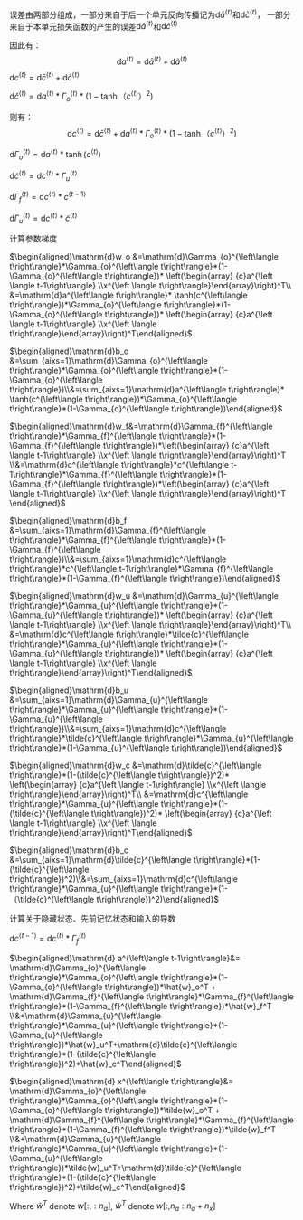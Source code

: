 误差由两部分组成，一部分来自于后一个单元反向传播记为$\mathrm{d}\bar{a}^{\left\langle t\right\rangle}$和$\mathrm{d}\bar{c}^{\left\langle t\right\rangle}$， 一部分来自于本单元损失函数的产生的误差$\mathrm{d}\hat{a}^{\left\langle t\right\rangle}$和$\mathrm{d}\hat{c}^{\left\langle t\right\rangle}$

因此有：
$$
\mathrm{d}{a}^{\left\langle t\right\rangle}=\mathrm{d}\bar{a}^{\left\langle t\right\rangle}+\mathrm{d}\hat{a}^{\left\langle t\right\rangle}
$$
$\mathrm{d}{c}^{\left\langle t\right\rangle}=\mathrm{d}\bar{c}^{\left\langle t\right\rangle}+\mathrm{d}\hat{c}^{\left\langle t\right\rangle}$

$\mathrm{d}\hat{c}^{\left\langle t\right\rangle}=\mathrm{d}a^{\left\langle t\right\rangle}*\Gamma_{o}^{\left\langle t\right\rangle}*(1-\tanh（c^{\left\langle t\right\rangle}）^2)$

则有：
$$
\mathrm{d}{c}^{\left\langle t\right\rangle}=\mathrm{d}\bar{c}^{\left\langle t\right\rangle}+\mathrm{d}a^{\left\langle t\right\rangle}*\Gamma_{o}^{\left\langle t\right\rangle}*(1-\tanh（c^{\left\langle t\right\rangle}）^2)
$$


$\mathrm{d}\Gamma_{o}^{\left\langle t\right\rangle} = \mathrm{d}a^{\left\langle t\right\rangle}* \tanh(c^{\left\langle t\right\rangle})$ 

$\mathrm{d}\tilde{c}^{\left\langle t\right\rangle}=\mathrm{d}c^{\left\langle t\right\rangle}*\Gamma_{u}^{\left\langle t\right\rangle}$

$\mathrm{d}\Gamma_{f}^{\left\langle t\right\rangle} = \mathrm{d}c^{\left\langle t\right\rangle}*c^{\left\langle t-1\right\rangle}$

$\mathrm{d}\Gamma_{u}^{\left\langle t\right\rangle} = \mathrm{d}c^{\left\langle t\right\rangle}*\tilde{c}^{\left\langle t\right\rangle}$



计算参数梯度

$\begin{aligned}\mathrm{d}w_o &=\mathrm{d}\Gamma_{o}^{\left\langle t\right\rangle}*\Gamma_{o}^{\left\langle t\right\rangle}*(1-\Gamma_{o}^{\left\langle t\right\rangle})* \left(\begin{array} {c}a^{\left \langle t-1\right\rangle} \\x^{\left \langle t\right\rangle}\end{array}\right)^T\\ &=\mathrm{d}a^{\left\langle t\right\rangle}* \tanh(c^{\left\langle t\right\rangle})*\Gamma_{o}^{\left\langle t\right\rangle}*(1-\Gamma_{o}^{\left\langle t\right\rangle})* \left(\begin{array} {c}a^{\left \langle t-1\right\rangle} \\x^{\left \langle t\right\rangle}\end{array}\right)^T\end{aligned}$

$\begin{aligned}\mathrm{d}b_o &=\sum_{aixs=1}\mathrm{d}\Gamma_{o}^{\left\langle t\right\rangle}*\Gamma_{o}^{\left\langle t\right\rangle}*(1-\Gamma_{o}^{\left\langle t\right\rangle})\\&=\sum_{aixs=1}\mathrm{d}a^{\left\langle t\right\rangle}* \tanh(c^{\left\langle t\right\rangle})*\Gamma_{o}^{\left\langle t\right\rangle}*(1-\Gamma_{o}^{\left\langle t\right\rangle})\end{aligned}$

$\begin{aligned}\mathrm{d}w_f&=\mathrm{d}\Gamma_{f}^{\left\langle t\right\rangle}*\Gamma_{f}^{\left\langle t\right\rangle}*(1-\Gamma_{f}^{\left\langle t\right\rangle})*\left(\begin{array} {c}a^{\left \langle t-1\right\rangle} \\x^{\left \langle t\right\rangle}\end{array}\right)^T \\&=\mathrm{d}c^{\left\langle t\right\rangle}*c^{\left\langle t-1\right\rangle}*\Gamma_{f}^{\left\langle t\right\rangle}*(1-\Gamma_{f}^{\left\langle t\right\rangle})*\left(\begin{array} {c}a^{\left \langle t-1\right\rangle} \\x^{\left \langle t\right\rangle}\end{array}\right)^T \end{aligned}$

$\begin{aligned}\mathrm{d}b_f &=\sum_{aixs=1}\mathrm{d}\Gamma_{f}^{\left\langle t\right\rangle}*\Gamma_{f}^{\left\langle t\right\rangle}*(1-\Gamma_{f}^{\left\langle t\right\rangle})\\&=\sum_{aixs=1}\mathrm{d}c^{\left\langle t\right\rangle}*c^{\left\langle t-1\right\rangle}*\Gamma_{f}^{\left\langle t\right\rangle}*(1-\Gamma_{f}^{\left\langle t\right\rangle})\end{aligned}$

$\begin{aligned}\mathrm{d}w_u &=\mathrm{d}\Gamma_{u}^{\left\langle t\right\rangle}*\Gamma_{u}^{\left\langle t\right\rangle}*(1-\Gamma_{u}^{\left\langle t\right\rangle})* \left(\begin{array} {c}a^{\left \langle t-1\right\rangle} \\x^{\left \langle t\right\rangle}\end{array}\right)^T\\ &=\mathrm{d}c^{\left\langle t\right\rangle}*\tilde{c}^{\left\langle t\right\rangle}*\Gamma_{u}^{\left\langle t\right\rangle}*(1-\Gamma_{u}^{\left\langle t\right\rangle})* \left(\begin{array} {c}a^{\left \langle t-1\right\rangle} \\x^{\left \langle t\right\rangle}\end{array}\right)^T\end{aligned}$

$\begin{aligned}\mathrm{d}b_u &=\sum_{aixs=1}\mathrm{d}\Gamma_{u}^{\left\langle t\right\rangle}*\Gamma_{u}^{\left\langle t\right\rangle}*(1-\Gamma_{u}^{\left\langle t\right\rangle})\\&=\sum_{aixs=1}\mathrm{d}c^{\left\langle t\right\rangle}*\tilde{c}^{\left\langle t\right\rangle}*\Gamma_{u}^{\left\langle t\right\rangle}*(1-\Gamma_{u}^{\left\langle t\right\rangle})\end{aligned}$

$\begin{aligned}\mathrm{d}w_c &=\mathrm{d}\tilde{c}^{\left\langle t\right\rangle}*(1-(\tilde{c}^{\left\langle t\right\rangle})^2)* \left(\begin{array} {c}a^{\left \langle t-1\right\rangle} \\x^{\left \langle t\right\rangle}\end{array}\right)^T\\ &=\mathrm{d}c^{\left\langle t\right\rangle}*\Gamma_{u}^{\left\langle t\right\rangle}*(1-(\tilde{c}^{\left\langle t\right\rangle})^2)* \left(\begin{array} {c}a^{\left \langle t-1\right\rangle} \\x^{\left \langle t\right\rangle}\end{array}\right)^T\end{aligned}$

$\begin{aligned}\mathrm{d}b_c &=\sum_{aixs=1}\mathrm{d}\tilde{c}^{\left\langle t\right\rangle}*(1-(\tilde{c}^{\left\langle t\right\rangle})^2)\\&=\sum_{aixs=1}\mathrm{d}c^{\left\langle t\right\rangle}*\Gamma_{u}^{\left\langle t\right\rangle}*(1-（\tilde{c}^{\left\langle t\right\rangle})^2)\end{aligned}$



计算关于隐藏状态、先前记忆状态和输入的导数

$\mathrm{d}c^{\left\langle t-1\right\rangle}=\mathrm{d}c^{\left\langle t\right\rangle}*\Gamma_{f}^{\left\langle t\right\rangle}$

$\begin{aligned}\mathrm{d} a^{\left\langle t-1\right\rangle}&= \mathrm{d}\Gamma_{o}^{\left\langle t\right\rangle}*\Gamma_{o}^{\left\langle t\right\rangle}*(1-\Gamma_{o}^{\left\langle t\right\rangle})*\hat{w}_o^T + \mathrm{d}\Gamma_{f}^{\left\langle t\right\rangle}*\Gamma_{f}^{\left\langle t\right\rangle}*(1-\Gamma_{f}^{\left\langle t\right\rangle})*\hat{w}_f^T \\&+\mathrm{d}\Gamma_{u}^{\left\langle t\right\rangle}*\Gamma_{u}^{\left\langle t\right\rangle}*(1-\Gamma_{u}^{\left\langle t\right\rangle})*\hat{w}_u^T+\mathrm{d}\tilde{c}^{\left\langle t\right\rangle}*(1-(\tilde{c}^{\left\langle t\right\rangle})^2)*\hat{w}_c^T\end{aligned}$

$\begin{aligned}\mathrm{d} x^{\left\langle t\right\rangle}&= \mathrm{d}\Gamma_{o}^{\left\langle t\right\rangle}*\Gamma_{o}^{\left\langle t\right\rangle}*(1-\Gamma_{o}^{\left\langle t\right\rangle})*\tilde{w}_o^T + \mathrm{d}\Gamma_{f}^{\left\langle t\right\rangle}*\Gamma_{f}^{\left\langle t\right\rangle}*(1-\Gamma_{f}^{\left\langle t\right\rangle})*\tilde{w}_f^T \\&+\mathrm{d}\Gamma_{u}^{\left\langle t\right\rangle}*\Gamma_{u}^{\left\langle t\right\rangle}*(1-\Gamma_{u}^{\left\langle t\right\rangle})*\tilde{w}_u^T+\mathrm{d}\tilde{c}^{\left\langle t\right\rangle}*(1-(\tilde{c}^{\left\langle t\right\rangle})^2)*\tilde{w}_c^T\end{aligned}$

Where $\hat{w}^T$ denote $w[:, :n_a]$, $\tilde{w}^T$ denote $w[:, n_a:n_a+n_x]$

